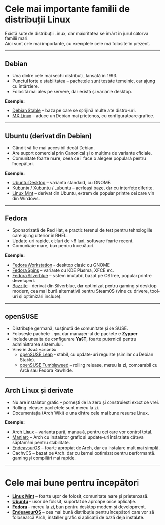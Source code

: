 # Cele mai importante familii de distribuții Linux

Există sute de distribuții Linux, dar majoritatea se învârt în jurul câtorva familii mari.  
Aici sunt cele mai importante, cu exemplele cele mai folosite în prezent.  

---

## Debian 

- Una dintre cele mai vechi distribuții, lansată în 1993.  
- Punctul forte e stabilitatea – pachetele sunt testate temeinic, dar ajung cu întârziere.  
- Folosită mai ales pe servere, dar există și variante desktop.  

**Exemple:**  
- [Debian Stable](https://www.debian.org/) – baza pe care se sprijină multe alte distro-uri.  
- [MX Linux](https://mxlinux.org/) – aduce un Debian mai prietenos, cu configuratoare grafice.  

---

## Ubuntu (derivat din Debian)

- Gândit să fie mai accesibil decât Debian.  
- Are suport comercial prin Canonical și o mulțime de variante oficiale.  
- Comunitate foarte mare, ceea ce îl face o alegere populară pentru începători.  

**Exemple:**  
- [Ubuntu Desktop](https://ubuntu.com/desktop) – varianta standard, cu GNOME.  
- [Kubuntu](https://kubuntu.org/) / [Xubuntu](https://xubuntu.org/) / [Lubuntu](https://lubuntu.me/) – aceleași baze, dar cu interfețe diferite.  
- [Linux Mint](https://linuxmint.com/) – derivat din Ubuntu, extrem de popular printre cei care vin din Windows.  

---

## Fedora

- Sponsorizată de Red Hat, e practic terenul de test pentru tehnologiile care ajung ulterior în RHEL.  
- Update-uri rapide, cicluri de ~6 luni, software foarte recent.  
- Comunitate mare, bun pentru începători.  

**Exemple:**  
- [Fedora Workstation](https://fedoraproject.org/workstation/) – desktop clasic cu GNOME.  
- [Fedora Spins](https://spins.fedoraproject.org/) – variante cu KDE Plasma, XFCE etc.  
- [Fedora Silverblue](https://silverblue.fedoraproject.org/) – sistem imutabil, bazat pe OSTree, popular printre developeri.  
- [Bazzite](https://bazzite.gg/) – derivat din Silverblue, dar optimizat pentru gaming și desktop modern, cea mai bună alternativă pentru SteamOS (vine cu drivere, tool-uri și optimizări incluse).  

---

## openSUSE

- Distribuție germană, susținută de comunitate și de SUSE.  
- Folosește pachete `.rpm`, dar manager-ul de pachete e **Zypper**.  
- Include unealta de configurare **YaST**, foarte puternică pentru administrarea sistemului.  
- Vine în două variante:  
  - [openSUSE Leap](https://get.opensuse.org/leap/) – stabil, cu update-uri regulate (similar cu Debian Stable).  
  - [openSUSE Tumbleweed](https://get.opensuse.org/tumbleweed/) – rolling release, mereu la zi, comparabil cu Arch sau Fedora Rawhide.  


---
## Arch Linux și derivate

- Nu are instalator grafic – pornești de la zero și construiești exact ce vrei.  
- Rolling release: pachetele sunt mereu la zi.  
- Documentația (Arch Wiki) e una dintre cele mai bune resurse Linux.  

**Exemple:**  
- [Arch Linux](https://archlinux.org/) – varianta pură, manuală, pentru cei care vor control total.  
- [Manjaro](https://manjaro.org/) – Arch cu instalator grafic și update-uri întârziate câteva săptămâni pentru stabilitate.  
- [EndeavourOS](https://endeavouros.com/) – foarte apropiat de Arch, dar cu instalare mult mai simplă.  
- [CachyOS](https://cachyos.org/) – bazat pe Arch, dar cu kernel optimizat pentru performanță, gaming și compilări mai rapide.  

---

# Cele mai bune pentru începători

- [**Linux Mint**](https://linuxmint.com/) – foarte ușor de folosit, comunitate mare și prietenoasă.  
- [**Ubuntu**](https://ubuntu.com/desktop) – ușor de folosit, suportat de aproape orice aplicație.  
- [**Fedora**](https://fedoraproject.org/workstation/) – mereu la zi, bun pentru desktop modern și development.  
- [**EndeavourOS**](https://endeavouros.com/) – cea mai bună distribuție pentru începători care vor să folosească Arch, installer grafic și aplicații de bază deja instalate.  
